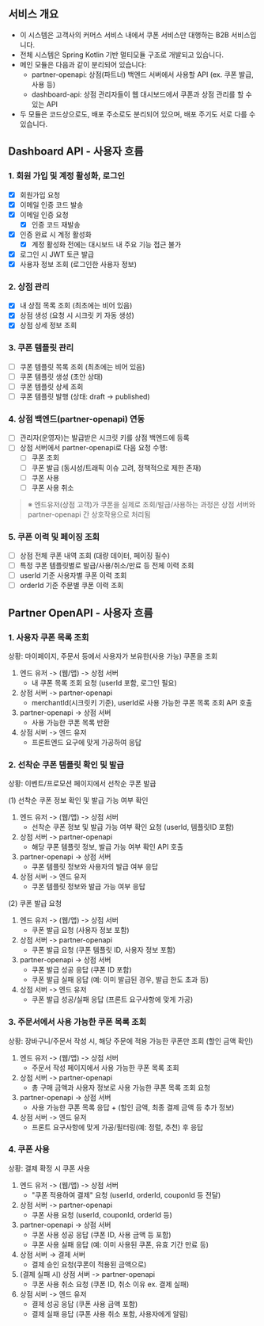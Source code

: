 ## 서비스 개요

- 이 시스템은 고객사의 커머스 서비스 내에서 쿠폰 서비스만 대행하는 B2B 서비스입니다.
- 전체 시스템은 Spring Kotlin 기반 멀티모듈 구조로 개발되고 있습니다.
- 메인 모듈은 다음과 같이 분리되어 있습니다:
    - partner-openapi: 상점(파트너) 백엔드 서버에서 사용할 API (ex. 쿠폰 발급, 사용 등)
    - dashboard-api: 상점 관리자들이 웹 대시보드에서 쿠폰과 상점 관리를 할 수 있는 API
- 두 모듈은 코드상으로도, 배포 주소로도 분리되어 있으며, 배포 주기도 서로 다를 수 있습니다.

## Dashboard API - 사용자 흐름

### 1. 회원 가입 및 계정 활성화, 로그인

- [x] 회원가입 요청
- [x] 이메일 인증 코드 발송
- [x] 이메일 인증 요청
    - [x] 인증 코드 재발송
- [x] 인증 완료 시 계정 활성화
    - [x] 계정 활성화 전에는 대시보드 내 주요 기능 접근 불가
- [x] 로그인 시 JWT 토큰 발급
- [x] 사용자 정보 조회 (로그인한 사용자 정보)

### 2. 상점 관리

- [x] 내 상점 목록 조회 (최초에는 비어 있음)
- [x] 상점 생성 (요청 시 시크릿 키 자동 생성)
- [x] 상점 상세 정보 조회

### 3. 쿠폰 템플릿 관리

- [ ] 쿠폰 템플릿 목록 조회 (최초에는 비어 있음)
- [ ] 쿠폰 템플릿 생성 (초안 상태)
- [ ] 쿠폰 템플릿 상세 조회
- [ ] 쿠폰 템플릿 발행 (상태: draft → published)

### 4. 상점 백엔드(partner-openapi) 연동

- [ ] 관리자(운영자)는 발급받은 시크릿 키를 상점 백엔드에 등록
- [ ] 상점 서버에서 partner-openapi로 다음 요청 수행:
    - [ ] 쿠폰 조회
    - [ ] 쿠폰 발급 (동시성/트래픽 이슈 고려, 정책적으로 제한 존재)
    - [ ] 쿠폰 사용
    - [ ] 쿠폰 사용 취소

> ※ 엔드유저(상점 고객)가 쿠폰을 실제로 조회/발급/사용하는 과정은 상점 서버와 partner-openapi 간 상호작용으로 처리됨

### 5. 쿠폰 이력 및 페이징 조회

- [ ] 상점 전체 쿠폰 내역 조회 (대량 데이터, 페이징 필수)
- [ ] 특정 쿠폰 템플릿별로 발급/사용/취소/만료 등 전체 이력 조회
- [ ] userId 기준 사용자별 쿠폰 이력 조회
- [ ] orderId 기준 주문별 쿠폰 이력 조회

## Partner OpenAPI - 사용자 흐름

### 1. 사용자 쿠폰 목록 조회

상황: 마이페이지, 주문서 등에서 사용자가 보유한(사용 가능) 쿠폰을 조회

1. 엔드 유저 -> (웹/앱) -> 상점 서버
    - 내 쿠폰 목록 조회 요청 (userId 포함, 로그인 필요)
2. 상점 서버 -> partner-openapi
    - merchantId(시크릿키 기준), userId로 사용 가능한 쿠폰 목록 조회 API 호출
3. partner-openapi -> 상점 서버
    - 사용 가능한 쿠폰 목록 반환
4. 상점 서버 -> 엔드 유저
    - 프론트엔드 요구에 맞게 가공하여 응답

### 2. 선착순 쿠폰 템플릿 확인 및 발급

상황: 이벤트/프로모션 페이지에서 선착순 쿠폰 발급

(1) 선착순 쿠폰 정보 확인 및 발급 가능 여부 확인

1. 엔드 유저 -> (웹/앱) -> 상점 서버
    - 선착순 쿠폰 정보 및 발급 가능 여부 확인 요청 (userId, 템플릿ID 포함)
2. 상점 서버 -> partner-openapi
    - 해당 쿠폰 템플릿 정보, 발급 가능 여부 확인 API 호출
3. partner-openapi -> 상점 서버
    - 쿠폰 템플릿 정보와 사용자의 발급 여부 응답
4. 상점 서버 -> 엔드 유저
    - 쿠폰 템플릿 정보와 발급 가능 여부 응답

(2) 쿠폰 발급 요청

1. 엔드 유저 -> (웹/앱) -> 상점 서버
    - 쿠폰 발급 요청 (사용자 정보 포함)
2. 상점 서버 -> partner-openapi
    - 쿠폰 발급 요청 (쿠폰 템플릿 ID, 사용자 정보 포함)
3. partner-openapi -> 상점 서버
    - 쿠폰 발급 성공 응답 (쿠폰 ID 포함)
    - 쿠폰 발급 실패 응답 (예: 이미 발급된 경우, 발급 한도 초과 등)
4. 상점 서버 -> 엔드 유저
    - 쿠폰 발급 성공/실패 응답 (프론트 요구사항에 맞게 가공)

### 3. 주문서에서 사용 가능한 쿠폰 목록 조회

상황: 장바구니/주문서 작성 시, 해당 주문에 적용 가능한 쿠폰만 조회 (할인 금액 확인)

1. 엔드 유저 -> (웹/앱) -> 상점 서버
    - 주문서 작성 페이지에서 사용 가능한 쿠폰 목록 조회
2. 상점 서버 -> partner-openapi
    - 총 구매 금액과 사용자 정보로 사용 가능한 쿠폰 목록 조회 요청
3. partner-openapi -> 상점 서버
    - 사용 가능한 쿠폰 목록 응답 + (할인 금액, 최종 결제 금액 등 추가 정보)
4. 상점 서버 -> 엔드 유저
    - 프론트 요구사항에 맞게 가공/필터링(예: 정렬, 추천) 후 응답

### 4. 쿠폰 사용

상황: 결제 확정 시 쿠폰 사용

1. 엔드 유저 -> (웹/앱) -> 상점 서버
    - "쿠폰 적용하여 결제" 요청 (userId, orderId, couponId 등 전달)
2. 상점 서버 -> partner-openapi
    - 쿠폰 사용 요청 (userId, couponId, orderId 등)
3. partner-openapi -> 상점 서버
    - 쿠폰 사용 성공 응답 (쿠폰 ID, 사용 금액 등 포함)
    - 쿠폰 사용 실패 응답 (예: 이미 사용된 쿠폰, 유효 기간 만료 등)
4. 상점 서버 → 결제 서버
    - 결제 승인 요청(쿠폰이 적용된 금액으로)
5. (결제 실패 시) 상점 서버 -> partner-openapi
    - 쿠폰 사용 취소 요청 (쿠폰 ID, 취소 이유 ex. 결제 실패)
6. 상점 서버 -> 엔드 유저
    - 결제 성공 응답 (쿠폰 사용 금액 포함)
    - 결제 실패 응답 (쿠폰 사용 취소 포함, 사용자에게 알림)